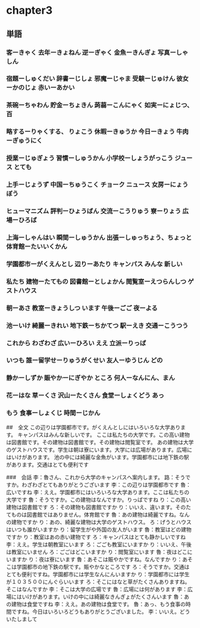 # chapter3
## 単語
### 客ーきゃく             去年ーきょねん      逆ーぎゃく      金魚ーきんぎょ      写真ーしゃしん
### 宿題ーしゅくだい        辞書ーじしょ        邪魔ーじゃま    受験ーじゅけん      彼女ーかのじょ         赤いーあかい
### 茶碗ーちゃわん         貯金ーちょきん       蒟蒻ーこんにゃく                  如実ーにょじつ、百
### 略するーりゃくする、    りょこう            休暇ーきゅうか                    今日ーきょう          牛肉ーぎゅうにく
### 授業ーじゅぎょう        習慣ーしゅうかん     小学校ーしょうがっこう             ジュース              とても
### 上手ーじょうず          中国ーちゅうこく     チョーク       ニュース           女房ーにょうぼう
### ヒューマニズム          評判ーひょうばん     交流ーこうりゅう                  寮ーりょう           広場ーひろば
### 上海ーしゃんはい        瞬間ーしゅうかん     出張ーしゅっちょう、ちょっと        体育館ーたいいくかん
### 学園都市ーがくえんとし    辺りーあたり        キャンパス                       みんな               新しい
### 私たち                 建物ーたてもの       図書館ーとしょかん                 閲覧室ーえつらんしつ  ゲストハウス
### 朝ーあさ               教室ーきょうしつ      います                          午後ーごご           夜ーよる
### 池ーいけ               綺麗ーきれい         地下鉄ーちかてつ                  駅ーえき            交通ーこうつう
### これから               わざわざ            広いーひろい                     ええ                立派ーりっぱ
### いつも                 誰ー留学せーりゅうがくせい                           友人ーゆうじん        どの
### 静かーしずか            賑やかーにぎやか      ところ                        何人ーなんにん、まん
### 花ーはな                草ーくさ            沢山ーたくさん                  食堂ーしょくどう       あっ
### もう                   食事ーしょくじ       時間ーじかん

##　全文
この辺りは学園都市です。がくえんとしにはいろいろな大学あります。
キャンパスはみんな新しいです。
ここは私たちの大学です。この高い建物は図書館です。その建物は図書館です。その建物は閲覧室です。
あの建物は大学のゲストハウスです。学生は朝は寮にいます。大学には広場があります。広場にはいけがあります。
池の中には綺麗な金魚がいます。学園都市には地下鉄の駅があります。交通はとても便利です

###　会話
李：魯さん、これから大学のキャンパスへ案内します。
路：そうですか。わざわざとてもありがとうございます
李：この辺りは学園都市です
魯：広いですね
李：ええ。学園都市にはいろいろな大学あります。ここは私たちの大学です
魯：そうですか。この建物はなんですか。りっぱですね
り：この高い建物は図書館です
ろ：その建物も図書館ですか
り：いいえ、違います。そのたてものは図書館ではありません。体育館です
魯：あの建物は綺麗ですね。なんの建物ですか
り：あの、綺麗な建物は大学のゲストハウス。
ろ：げうとハウスはいつも誰がいますか
り：留学生がや外国の友人がいます
魯：教室はどの建物ですか
り：教室はあの赤い建物です
ろ：キャンパスはとても静かしいですね
李：ええ。学生は朝教室にいます
ろ：ごごも教室にいますか
り：いいえ、午後は教室にいません
ろ：ごごはどこいますか
り：閲覧室にいます
魯：夜はどこにいますか
り：夜は寮にいます
魯：あそこは賑やかですね。なんですか
り：あそこは学園都市の地下鉄の駅です。賑やかなところです
ろ：そうですか。交通はとても便利ですね。学園都市には学生なんにんいますか
り：学園都市には学生が１０３５００にんぐらいいます
ろ：そこにはなと草がたくさんありますね。そこはなんですか
李：そこは大学の広場です
魯：広場には何があります
李：広場にはいけがあります。いけの中には綺麗なきんぎょがたくさんいます
魯：あの建物は食堂ですね
李：ええ。あの建物は食堂です。
魯：あっ、もう食事の時間ですね。今日はいろいろどうもありがとうございました。
李：いいえ。どういたしまして

